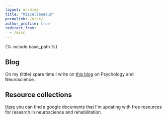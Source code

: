 ```yaml
---
layout: archive
title: "Miscellaneous"
permalink: /misc/
author_profile: true
redirect_from:
  - /misc
---
```


{% include base_path %}

## Blog
On my (little) spare time I write on [this blog](https://psyresblog.wordpress.com/) on Psychology and Neuroscience.

## Resource collections

[Here](https://docs.google.com/document/d/16wmZTziPXHgrrvO86CueplVH8PqM2-lK8WdnHmut1f0/edit#heading=h.hy9m52ve721k) you can find a google documents that I'm updating with free resources for research in neuroscience and rehabilitation.


